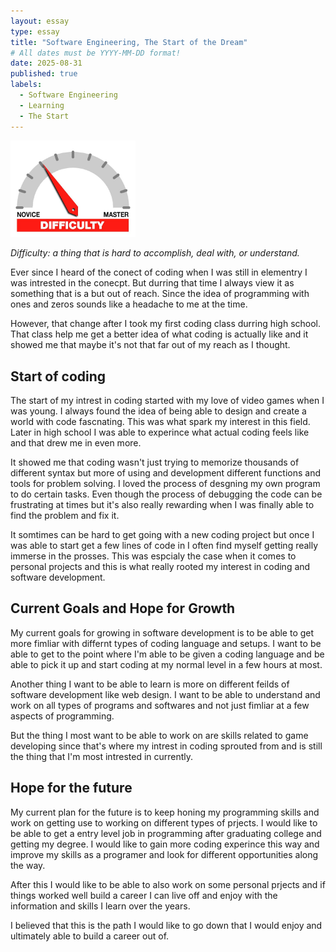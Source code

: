 ```yaml
---
layout: essay
type: essay
title: "Software Engineering, The Start of the Dream"
# All dates must be YYYY-MM-DD format!
date: 2025-08-31
published: true
labels:
  - Software Engineering
  - Learning
  - The Start
---
```


<img width="200px" class="rounded float-start pe-4" src="../img/difficulty/degree_difficulty.jpg">

*Difficulty: a thing that is hard to accomplish, deal with, or understand.*

Ever since I heard of the conect of coding when I was still in elementry I was intrested in the conecpt. But durring that time I always view it as something that is a but out of reach. Since the idea of programming with ones and zeros sounds like a headache to me at the time. 

However, that change after I took my first coding class durring high school. That class help me get a better idea of what coding is actually like and it showed me that maybe it's not that far out of my reach as I thought.

## Start of coding

The start of my intrest in coding started with my love of video games when I was young. I always found the idea of being able to design and create a world with code fascnating. This was what spark my interest in this field. Later in high school I was able to experince what actual coding feels like and that drew me in even more. 

It showed me that coding wasn't just trying to memorize thousands of different syntax but more of using and development different functions and tools for problem solving. I loved the process of desgning my own program to do certain tasks. Even though the process of debugging the code can be frustrating at times but it's also really rewarding when I was finally able to find the problem and fix it. 

It somtimes can be hard to get going with a new coding project but once I was able to start get a few lines of code in I often find myself getting really immerse in the prosses. This was espcialy the case when it comes to personal projects and this is what really rooted my interest in coding and software development. 

## Current Goals and Hope for Growth

My current goals for growing in software development is to be able to get more fimliar with differnt types of coding language and setups. I want to be able to get to the point where I'm able to be given a coding language and be able to pick it up and start coding at my normal level in a few hours at most. 

Another thing I want to be able to learn is more on different feilds of software development like web design. I want to be able to understand and work on all types of programs and softwares and not just fimliar at a few aspects of programming.

But the thing I most want to be able to work on are skills related to game developing since that's where my intrest in coding sprouted from and is still the thing that I'm most intrested in currently. 

## Hope for the future

My current plan for the future is to keep honing my programming skills and work on getting use to working on different types of prjects. I would like to be able to get a entry level job in programming after graduating college and getting my degree. I would like to gain more coding experince this way and improve my skills as a programer and look for different opportunities along the way. 

After this I would like to be able to also work on some personal prjects and if things worked well build a career I can live off and enjoy with the information and skills I learn over the years.

I believed that this is the path I would like to go down that I would enjoy and ultimately able to build a career out of.
